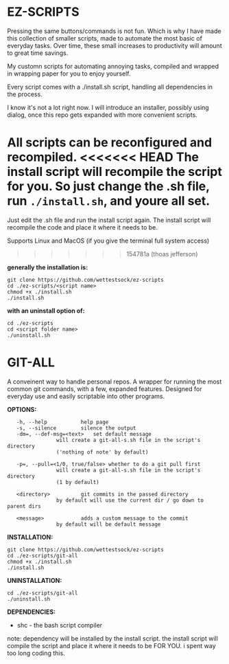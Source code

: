 # EZ-SCRIPTS #

Pressing the same buttons/commands is not fun. Which is why I have made this collection of smaller scripts, made to automate the most basic of everyday tasks. Over time, these small increases to productivity will amount to great time savings.

My customn scripts for automating annoying tasks, compiled and wrapped in wrapping paper for you to enjoy yourself.

Every script comes with a ./install.sh script, handling all dependencies in the process.

I know it's not a lot right now.
I will introduce an installer, possibly using dialog, once this repo gets expanded with more convenient scripts.

All scripts can be reconfigured and recompiled.
<<<<<<< HEAD
The install script will recompile the script for you. So just change the .sh file, run `./install.sh`, and youre all set.
=======
Just edit the .sh file and run the install script again. The install script will recompile the code and place it where it needs to be.

Supports Linux and MacOS (if you give the terminal full system access)


>>>>>>> 154781a (thoas jefferson)

**generally the installation is:**
```
git clone https://github.com/wettestsock/ez-scripts
cd ./ez-scripts/<script name>
chmod +x ./install.sh
./install.sh
```

**with an uninstall option of:**
```
cd ./ez-scripts
cd <script folder name>
./uninstall.sh
```




# GIT-ALL #
A conveinent way to handle personal repos. A wrapper for running the most common git commands, with a few, expanded features. Designed for everyday use and easily scriptable into other programs.

**OPTIONS:**
```
   -h, --help			help page
   -s, --silence		silence the output
   -dm=, --def-msg=<text>	set default message
				will create a git-all-s.sh file in the script's directory
				('nothing of note' by default)

   -p=, --pull=<1/0, true/false> whether to do a git pull first
				will create a git-all-s.sh file in the script's directory
				(1 by default)

   <directory>			git commits in the passed directory
				by default will use the current dir / go down to parent dirs

   <message>			adds a custom message to the commit
				by default will be default message
```

**INSTALLATION:**
```
git clone https://github.com/wettestsock/ez-scripts
cd ./ez-scripts/git-all
chmod +x ./install.sh
./install.sh
```

**UNINSTALLATION:**
```
cd ./ez-scripts/git-all
./uninstall.sh
```

**DEPENDENCIES:**
- shc - the bash script compiler

note: dependency will be installed by the install script. the install script will compile the script and place it where it needs to be FOR YOU. i spent way too long coding this.
